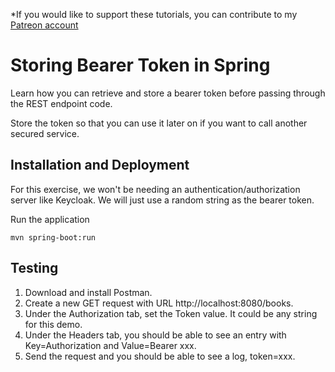 *If you would like to support these tutorials, you can contribute to my [Patreon account](https://patreon.com/czetsuya)

# Storing Bearer Token in Spring

Learn how you can retrieve and store a bearer token before passing through the REST endpoint code.

Store the token so that you can use it later on if you want to call another secured service.

##  Installation and Deployment

For this exercise, we won't be needing an authentication/authorization server like Keycloak. We will just use a 
random string as the bearer token.

Run the application

```
mvn spring-boot:run
```

## Testing

1. Download and install Postman.
2. Create a new GET request with URL http://localhost:8080/books.
3. Under the Authorization tab, set the Token value. It could be any string for this demo.
4. Under the Headers tab, you should be able to see an entry with Key=Authorization and Value=Bearer xxx.
5. Send the request and you should be able to see a log, token=xxx. 